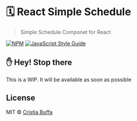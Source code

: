 # 🗓 React Simple Schedule

> Simple Schedule Componet for React

[![NPM](https://img.shields.io/npm/v/react-simple-schedule.svg)](https://www.npmjs.com/package/react-simple-schedule) [![JavaScript Style Guide](https://img.shields.io/badge/code_style-standard-brightgreen.svg)](https://standardjs.com)

## ✋ Hey! Stop there
This is a WIP. It will be available as soon as possible

## License

MIT © [Cristia Buffa](https://github.com/bufface)
